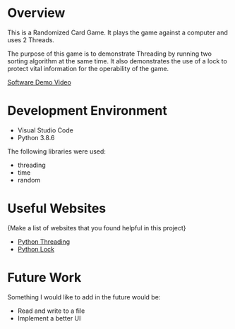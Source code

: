 # Overview

This is a Randomized Card Game. It plays the game against a computer and uses 2 Threads.

The purpose of this game is to demonstrate Threading by running
two sorting algorithm at the same time. It also demonstrates the use of a lock to protect vital information for the operability of the game.


[Software Demo Video](https://youtu.be/EKrwVvU4WxM)

# Development Environment

- Visual Studio Code
- Python 3.8.6

The following libraries were used:

- threading
- time
- random

# Useful Websites

{Make a list of websites that you found helpful in this project}
* [Python Threading](https://docs.python.org/3/library/threading.html)
* [Python Lock](https://docs.python.org/3/library/threading.html#lock-objects)

# Future Work

Something I would like to add in the future would be:
* Read and write to a file
* Implement a better UI